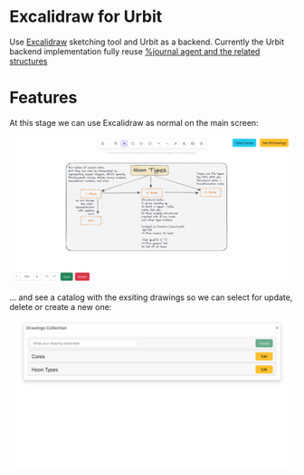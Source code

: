 # Excalidraw for Urbit

Use [Excalidraw](https://github.com/excalidraw/excalidraw) sketching tool and Urbit as a backend. Currently the Urbit backend implementation fully reuse [%journal agent and the related structures](https://github.com/urbit/docs-examples/tree/main/journal-app)

# Features

At this stage we can use Excalidraw as normal on the main screen:

![main screen](./img/excalidraw.png)

... and see a catalog with the exsiting drawings so we can select for update, delete or create a new one:

![collection screen](./img/catalog.png)
